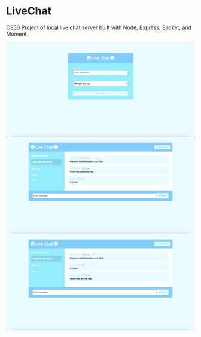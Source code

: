 # LiveChat

CS50 Project of local live chat server built with Node, Express, Socket, and Moment

<img src="screenshot1.png" width = '600'> 

<img src="screenshot2.png" width = '600'> 

<img src="screenshot3.png" width = '600'> 
